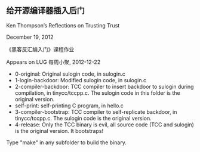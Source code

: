 给开源编译器插入后门
--------------------

Ken Thompson’s Reflections on Trusting Trust

December 19, 2012

《黑客反汇编入门》课程作业

Appears on LUG 每周小聚, 2012-12-22

* 0-original: Original sulogin code, in sulogin.c
* 1-login-backdoor: Modified sulogin code, in sulogin.c
* 2-compiler-backdoor: TCC compiler to insert backdoor to sulogin during compilation, in tinycc/tccpp.c. The sulogin code in this folder is the original version.
* self-print: self-printing C program, in hello.c
* 3-compiler-bootstrap: TCC compiler to self-replicate backdoor, in tinycc/tccpp.c. The sulogin code is the original version.
* 4-release: Only the TCC binary is evil, all source code (TCC and sulogin) is the original version. It bootstraps!

Type "make" in any subfolder to build the binary.

